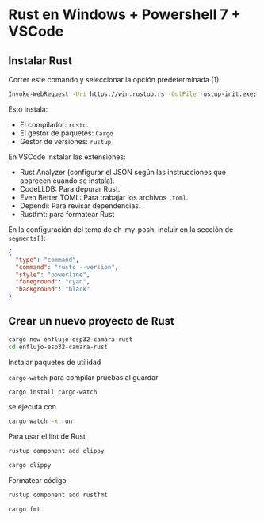 # Rust en Windows + Powershell 7 + VSCode

## Instalar Rust

Correr este comando y seleccionar la opción predeterminada (1)

```sh
Invoke-WebRequest -Uri https://win.rustup.rs -OutFile rustup-init.exe; Start-Process -FilePath rustup-init.exe -Wait; Remove-Item rustup-init.exe
```

Esto instala:

- El compilador: `rustc`.
- El gestor de paquetes: `Cargo`
- Gestor de versiones: `rustup`

En VSCode instalar las extensiones:

- Rust Analyzer (configurar el JSON según las instrucciones que aparecen cuando se instala).
- CodeLLDB: Para depurar Rust.
- Even Better TOML: Para trabajar los archivos `.toml`.
- Dependi: Para revisar dependencias.
- Rustfmt: para formatear Rust

En la configuración del tema de oh-my-posh, incluir en la sección de `segments[]`:

```json
{
  "type": "command",
  "command": "rustc --version",
  "style": "powerline",
  "foreground": "cyan",
  "background": "black"
}
```

## Crear un nuevo proyecto de Rust

```sh
cargo new enflujo-esp32-camara-rust
cd enflujo-esp32-camara-rust
```

Instalar paquetes de utilidad

`cargo-watch` para compilar pruebas al guardar

```sh
cargo install cargo-watch
```

se ejecuta con

```sh
cargo watch -x run
```

Para usar el lint de Rust

```sh
rustup component add clippy
```

```sh
cargo clippy
```

Formatear código

```sh
rustup component add rustfmt
```

```sh
cargo fmt
```
